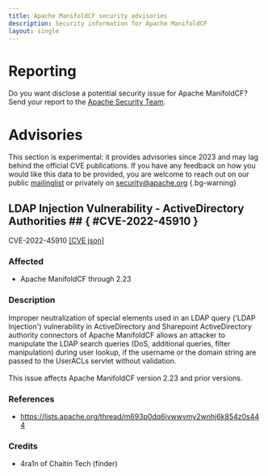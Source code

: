 ```yaml
---
title: Apache ManifoldCF security advisories
description: Security information for Apache ManifoldCF
layout: single
---
```


# Reporting

Do you want disclose a potential security issue for Apache ManifoldCF? Send your report to the [Apache Security Team](mailto:security@apache.org).

# Advisories

This section is experimental: it provides advisories since 2023 and may lag behind the official CVE publications. If you have any feedback on how you would like this data to be provided, you are welcome to reach out on our public [mailinglist](/mailinglist) or privately on [security@apache.org](mailto:security@apache.org)
{.bg-warning}

## LDAP Injection Vulnerability - ActiveDirectory Authorities ## { #CVE-2022-45910 }

CVE-2022-45910 [\[CVE json\]](./CVE-2022-45910.cve.json)

### Affected

* Apache ManifoldCF through 2.23


### Description

Improper neutralization of special elements used in an LDAP query ('LDAP Injection') vulnerability in ActiveDirectory and Sharepoint ActiveDirectory authority connectors of Apache ManifoldCF allows an attacker to manipulate the LDAP search queries (DoS, additional queries, filter manipulation) during user lookup, if the username or the domain string are passed to the UserACLs servlet without validation.<br><br>This issue affects Apache ManifoldCF version 2.23 and prior versions.

### References
* https://lists.apache.org/thread/m693p0dq6jvwwvmy2wnhj6k854z0s444


### Credits
* 4ra1n of Chaitin Tech (finder)

